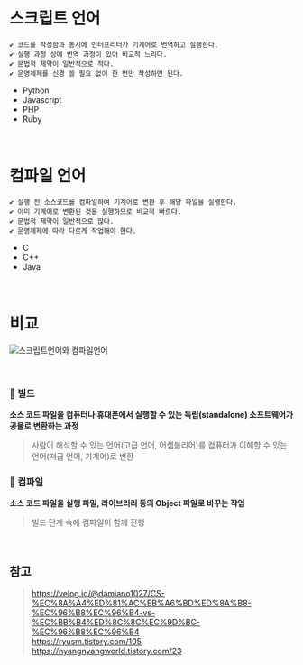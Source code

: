 # 스크립트 언어

    ✔ 코드를 작성함과 동시에 인터프리터가 기계어로 번역하고 실행한다.
    ✔ 실행 과정 상에 번역 과정이 있어 비교적 느리다.
    ✔ 문법적 제약이 일반적으로 적다.
    ✔ 운영체제를 신경 쓸 필요 없이 한 번만 작성하면 된다.

- Python
- Javascript
- PHP
- Ruby

<br>

# 컴파일 언어

    ✔ 실행 전 소스코드를 컴파일하여 기계어로 변환 후 해당 파일을 실행한다.
    ✔ 이미 기계어로 변환된 것을 실행하므로 비교적 빠르다.
    ✔ 문법적 제약이 일반적으로 많다.
    ✔ 운영체제에 따라 다르게 작업해야 한다.

- C
- C++
- Java

<br>

# 비교

![스크립트언어와 컴파일언어](https://media.vlpt.us/images/damiano1027/post/9ca338c1-0cc8-4333-9d34-912c66013c49/image.png)

<br>

### 📌 빌드
**소스 코드 파일을 컴퓨터나 휴대폰에서 실행할 수 있는 독립(standalone) 소프트웨어가공물로 변환하는 과정**  
> 사람이 해석할 수 있는 언어(고급 언어, 어셈블리어)를 컴퓨터가 이해할 수 있는 언어(저급 언어, 기계어)로 변환

### 📌 컴파일
**소스 코드 파일을 실행 파일, 라이브러리 등의 Object 파일로 바꾸는 작업**   
> 빌드 단계 속에 컴파일이 함께 진행

<br>

## 참고

> https://velog.io/@damiano1027/CS-%EC%8A%A4%ED%81%AC%EB%A6%BD%ED%8A%B8-%EC%96%B8%EC%96%B4-vs-%EC%BB%B4%ED%8C%8C%EC%9D%BC-%EC%96%B8%EC%96%B4  
> https://ryusm.tistory.com/105  
> https://nyangnyangworld.tistory.com/23
